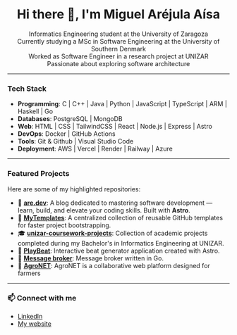 <h1 align="center">Hi there 👋, I'm Miguel Aréjula Aísa</h1>

<p align="center">
   Informatics Engineering student at the University of Zaragoza  
  <br/>
   Currently studying a MSc in Software Engineering at the University of Southern Denmark
  <br/>
   Worked as Software Engineer in a research project at UNIZAR  
  <br/>
   Passionate about exploring software architecture 
</p>

---

###  Tech Stack

- **Programming**: C | C++ | Java | Python | JavaScript | TypeScript | ARM | Haskell | Go
- **Databases**: PostgreSQL | MongoDB
- **Web**: HTML | CSS | TailwindCSS | React | Node.js | Express | Astro
- **DevOps**: Docker | GitHub Actions
- **Tools**: Git & Github | Visual Studio Code
- **Deployment**: AWS | Vercel | Render | Railway | Azure

---

###  Featured Projects

Here are some of my highlighted repositories:

- 🔗 [**are.dev**](https://github.com/Arejula11/are.dev): A blog dedicated to mastering software development — learn, build, and elevate your coding skills. Built with **Astro**.
- 🧩 [**MyTemplates**](https://github.com/Arejula11/MyTemplates): A centralized collection of reusable GitHub templates for faster project bootstrapping.
- 🎓 [**unizar-coursework-projects**](https://github.com/Arejula11/unizar-coursework-projects): Collection of academic projects completed during my Bachelor's in Informatics Engineering at UNIZAR.
- 🎵 [**PlayBeat**](https://github.com/Arejula11/UNIZAR-30226-2024-03-PlayBeat): Interactive beat generator application created with Astro.
- 📨 [**Message broker**](https://github.com/Arejula11/Practicass/tree/main/brokerMensajes): Message broker written in Go.
- 🌾 [**AgroNET**](https://github.com/Arejula11/STW-24-25-Frontend): AgroNET is a collaborative web platform designed for farmers

---
### 📫 Connect with me

- [LinkedIn](https://www.linkedin.com/in/miguel-arejula-aisa-653088291)
- [My website](https://are-dev.es)

